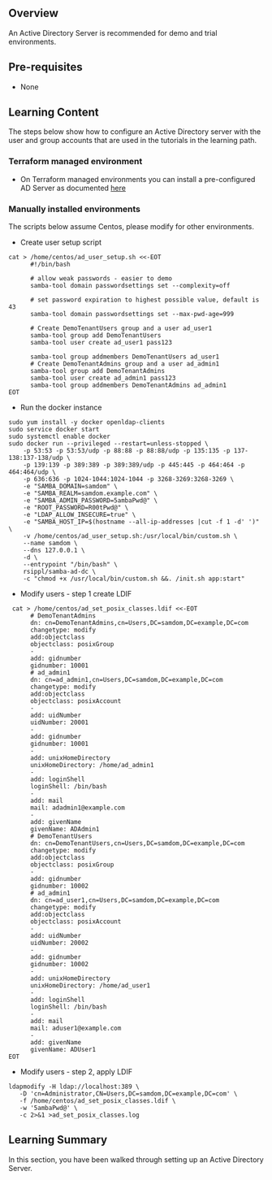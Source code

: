 ## Overview

An Active Directory Server is recommended for demo and trial environments.

## Pre-requisites

- None

## Learning Content

The steps below show how to configure an Active Directory server with the user and group accounts that are used in the tutorials in the learning path.

### Terraform managed environment

- On Terraform managed environments you can install a pre-configured AD Server as documented [here](../docs/README-AD.md)

### Manually installed environments

The scripts below assume Centos, please modify for other environments.

- Create user setup script

```
cat > /home/centos/ad_user_setup.sh <<-EOT
      #!/bin/bash
      
      # allow weak passwords - easier to demo
      samba-tool domain passwordsettings set --complexity=off
      
      # set password expiration to highest possible value, default is 43
      samba-tool domain passwordsettings set --max-pwd-age=999
    
      # Create DemoTenantUsers group and a user ad_user1
      samba-tool group add DemoTenantUsers
      samba-tool user create ad_user1 pass123
      
      samba-tool group addmembers DemoTenantUsers ad_user1
      # Create DemoTenantAdmins group and a user ad_admin1
      samba-tool group add DemoTenantAdmins
      samba-tool user create ad_admin1 pass123
      samba-tool group addmembers DemoTenantAdmins ad_admin1
EOT
```

- Run the docker instance

```
sudo yum install -y docker openldap-clients
sudo service docker start
sudo systemctl enable docker
sudo docker run --privileged --restart=unless-stopped \
    -p 53:53 -p 53:53/udp -p 88:88 -p 88:88/udp -p 135:135 -p 137-138:137-138/udp \
    -p 139:139 -p 389:389 -p 389:389/udp -p 445:445 -p 464:464 -p 464:464/udp \
    -p 636:636 -p 1024-1044:1024-1044 -p 3268-3269:3268-3269 \
    -e "SAMBA_DOMAIN=samdom" \
    -e "SAMBA_REALM=samdom.example.com" \
    -e "SAMBA_ADMIN_PASSWORD=5ambaPwd@" \
    -e "ROOT_PASSWORD=R00tPwd@" \
    -e "LDAP_ALLOW_INSECURE=true" \
    -e "SAMBA_HOST_IP=$(hostname --all-ip-addresses |cut -f 1 -d' ')" \
    -v /home/centos/ad_user_setup.sh:/usr/local/bin/custom.sh \
    --name samdom \
    --dns 127.0.0.1 \
    -d \
    --entrypoint "/bin/bash" \
    rsippl/samba-ad-dc \
    -c "chmod +x /usr/local/bin/custom.sh &&. /init.sh app:start"
```

- Modify users - step 1 create LDIF

```
 cat > /home/centos/ad_set_posix_classes.ldif <<-EOT
      # DemoTenantAdmins
      dn: cn=DemoTenantAdmins,cn=Users,DC=samdom,DC=example,DC=com
      changetype: modify
      add:objectclass
      objectclass: posixGroup
      -
      add: gidnumber
      gidnumber: 10001
      # ad_admin1
      dn: cn=ad_admin1,cn=Users,DC=samdom,DC=example,DC=com
      changetype: modify
      add:objectclass
      objectclass: posixAccount
      -
      add: uidNumber
      uidNumber: 20001
      -
      add: gidnumber
      gidnumber: 10001
      -
      add: unixHomeDirectory
      unixHomeDirectory: /home/ad_admin1
      -
      add: loginShell
      loginShell: /bin/bash
      -
      add: mail
      mail: adadmin1@example.com
      -
      add: givenName
      givenName: ADAdmin1
      # DemoTenantUsers
      dn: cn=DemoTenantUsers,cn=Users,DC=samdom,DC=example,DC=com
      changetype: modify
      add:objectclass
      objectclass: posixGroup
      -
      add: gidnumber
      gidnumber: 10002
      # ad_admin1
      dn: cn=ad_user1,cn=Users,DC=samdom,DC=example,DC=com
      changetype: modify
      add:objectclass
      objectclass: posixAccount
      -
      add: uidNumber
      uidNumber: 20002
      -
      add: gidnumber
      gidnumber: 10002
      -
      add: unixHomeDirectory
      unixHomeDirectory: /home/ad_user1
      -
      add: loginShell
      loginShell: /bin/bash
      -
      add: mail
      mail: aduser1@example.com
      -
      add: givenName
      givenName: ADUser1
EOT
```

- Modify users - step 2, apply LDIF

```
ldapmodify -H ldap://localhost:389 \
   -D 'cn=Administrator,CN=Users,DC=samdom,DC=example,DC=com' \
   -f /home/centos/ad_set_posix_classes.ldif \
   -w '5ambaPwd@' \
   -c 2>&1 >ad_set_posix_classes.log
```


## Learning Summary

In this section, you have been walked through setting up an Active Directory Server.
